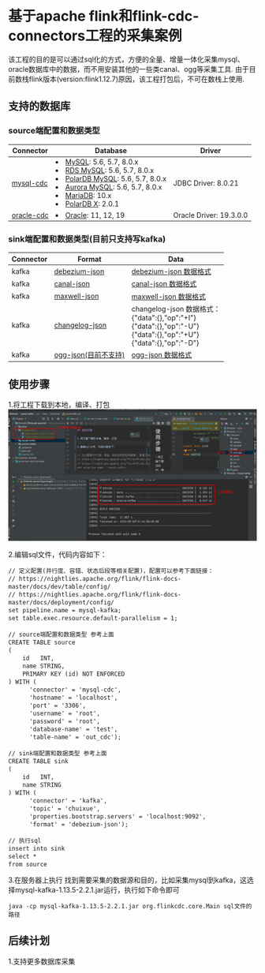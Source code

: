 # 基于apache flink和flink-cdc-connectors工程的采集案例

该工程的目的是可以通过sql化的方式，方便的全量、增量一体化采集mysql、oracle数据库中的数据，而不用安装其他的一些类canal、ogg等采集工具.
由于目前数栈flink版本(version:flink1.12.7)原因，该工程打包后，不可在数栈上使用.

## 支持的数据库
### source端配置和数据类型
| Connector                                                 | Database                                                                                                                                                                                                                                                                                                                                                                                               | Driver                  |
|-----------------------------------------------------------|--------------------------------------------------------------------------------------------------------------------------------------------------------------------------------------------------------------------------------------------------------------------------------------------------------------------------------------------------------------------------------------------------------|-------------------------|
| [mysql-cdc](https://github.com/ververica/flink-cdc-connectors/blob/release-2.2/docs/content/connectors/mysql-cdc.md)         | <li> [MySQL](https://dev.mysql.com/doc): 5.6, 5.7, 8.0.x <li> [RDS MySQL](https://www.aliyun.com/product/rds/mysql): 5.6, 5.7, 8.0.x <li> [PolarDB MySQL](https://www.aliyun.com/product/polardb): 5.6, 5.7, 8.0.x <li> [Aurora MySQL](https://aws.amazon.com/cn/rds/aurora): 5.6, 5.7, 8.0.x <li> [MariaDB](https://mariadb.org): 10.x <li> [PolarDB X](https://github.com/ApsaraDB/galaxysql): 2.0.1 | JDBC Driver: 8.0.21     |
| [oracle-cdc](https://github.com/ververica/flink-cdc-connectors/blob/release-2.2/docs/content/connectors/oracle-cdc.md)       | <li> [Oracle](https://www.oracle.com/index.html): 11, 12, 19                                                                                                                                                                                                                                                                                                                                           | Oracle Driver: 19.3.0.0 |

### sink端配置和数据类型(目前只支持写kafka)
| Connector                                                 | Format                                                                                                                                                                                                                                                                                                                                                                                               | Data                  |
|-----------------------------------------------------------|--------------------------------------------------------------------------------------------------------------------------------------------------------------------------------------------------------------------------------------------------------------------------------------------------------------------------------------------------------------------------------------------------------|-------------------------|
| kafka        |[debezium-json](https://nightlies.apache.org/flink/flink-docs-master/docs/connectors/table/formats/debezium/) |  [debezium-json 数据格式](https://nightlies.apache.org/flink/flink-docs-master/docs/connectors/table/formats/debezium/#how-to-use-debezium-format) |
| kafka        |[canal-json](https://nightlies.apache.org/flink/flink-docs-master/docs/connectors/table/formats/canal/) | [canal-json 数据格式](https://nightlies.apache.org/flink/flink-docs-master/docs/connectors/table/formats/canal/#how-to-use-canal-format) |
| kafka        |[maxwell-json](https://nightlies.apache.org/flink/flink-docs-master/docs/connectors/table/formats/maxwell/) |  [maxwell-json 数据格式](https://nightlies.apache.org/flink/flink-docs-master/docs/connectors/table/formats/maxwell/#how-to-use-maxwell-format)|
| kafka        |[changelog-json](https://ververica.github.io/flink-cdc-connectors/release-2.1/content/formats/changelog-json.html) | changelog-json 数据格式：<br> {"data":{},"op":"+I"} <br> {"data":{},"op":"-U"} <br> {"data":{},"op":"+U"} <br> {"data":{},"op":"-D"} |
| kafka        |[ogg-json(目前不支持)](https://nightlies.apache.org/flink/flink-docs-master/docs/connectors/table/formats/ogg/) | [ogg-json 数据格式](https://nightlies.apache.org/flink/flink-docs-master/docs/connectors/table/formats/ogg/#how-to-use-ogg-format) |

## 使用步骤

1.将工程下载到本地，编译、打包
![img.png](doc/image/img.png)

2.编辑sql文件，代码内容如下：
```
// 定义配置(并行度、容错、状态后段等相关配置)，配置可以参考下面链接：
// https://nightlies.apache.org/flink/flink-docs-master/docs/dev/table/config/
// https://nightlies.apache.org/flink/flink-docs-master/docs/deployment/config/
set pipeline.name = mysql-kafka;
set table.exec.resource.default-parallelism = 1;

// source端配置和数据类型 参考上面
CREATE TABLE source
(
    id   INT,
    name STRING,
    PRIMARY KEY (id) NOT ENFORCED
) WITH (
      'connector' = 'mysql-cdc',
      'hostname' = 'localhost',
      'port' = '3306',
      'username' = 'root',
      'password' = 'root',
      'database-name' = 'test',
      'table-name' = 'out_cdc');

// sink端配置和数据类型 参考上面
CREATE TABLE sink
(
    id   INT,
    name STRING
) WITH (
      'connector' = 'kafka',
      'topic' = 'chuixue',
      'properties.bootstrap.servers' = 'localhost:9092',
      'format' = 'debezium-json');

// 执行sql
insert into sink
select *
from source
``` 
3.在服务器上执行 
找到需要采集的数据源和目的，比如采集mysql到kafka，这选择mysql-kafka-1.13.5-2.2.1.jar运行，执行如下命令即可
```
java -cp mysql-kafka-1.13.5-2.2.1.jar org.flinkcdc.core.Main sql文件的路径
```

## 后续计划
1.支持更多数据库采集